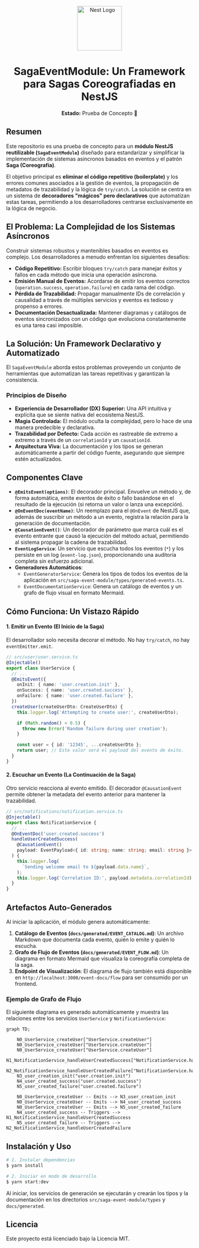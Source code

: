 <p align="center">
  <a href="http://nestjs.com/" target="blank"><img src="https://nestjs.com/img/logo-small.svg" width="120" alt="Nest Logo" /></a>
</p>

<h1 align="center">SagaEventModule: Un Framework para Sagas Coreografiadas en NestJS</h1>

<p align="center">
  <strong>Estado:</strong> Prueba de Concepto 🧪
</p>

## Resumen

Este repositorio es una prueba de concepto para un **módulo NestJS reutilizable (`SagaEventModule`)** diseñado para estandarizar y simplificar la implementación de sistemas asíncronos basados en eventos y el patrón **Saga (Coreografía)**.

El objetivo principal es **eliminar el código repetitivo (boilerplate)** y los errores comunes asociados a la gestión de eventos, la propagación de metadatos de trazabilidad y la lógica de `try/catch`. La solución se centra en un sistema de **decoradores "mágicos" pero declarativos** que automatizan estas tareas, permitiendo a los desarrolladores centrarse exclusivamente en la lógica de negocio.

## El Problema: La Complejidad de los Sistemas Asíncronos

Construir sistemas robustos y mantenibles basados en eventos es complejo. Los desarrolladores a menudo enfrentan los siguientes desafíos:
- **Código Repetitivo:** Escribir bloques `try/catch` para manejar éxitos y fallos en cada método que inicia una operación asíncrona.
- **Emisión Manual de Eventos:** Acordarse de emitir los eventos correctos (`operation.success`, `operation.failure`) en cada rama del código.
- **Pérdida de Trazabilidad:** Propagar manualmente IDs de correlación y causalidad a través de múltiples servicios y eventos es tedioso y propenso a errores.
- **Documentación Desactualizada:** Mantener diagramas y catálogos de eventos sincronizados con un código que evoluciona constantemente es una tarea casi imposible.

## La Solución: Un Framework Declarativo y Automatizado

El `SagaEventModule` aborda estos problemas proveyendo un conjunto de herramientas que automatizan las tareas repetitivas y garantizan la consistencia.

### Principios de Diseño
- **Experiencia de Desarrollador (DX) Superior:** Una API intuitiva y explícita que se siente nativa del ecosistema NestJS.
- **Magia Controlada:** El módulo oculta la complejidad, pero lo hace de una manera predecible y declarativa.
- **Trazabilidad por Defecto:** Cada acción es rastreable de extremo a extremo a través de un `correlationId` y un `causationId`.
- **Arquitectura Viva:** La documentación y los tipos se generan automáticamente a partir del código fuente, asegurando que siempre estén actualizados.

## Componentes Clave

- **`@EmitsEvent(options)`**: El decorador principal. Envuelve un método y, de forma automática, emite eventos de éxito o fallo basándose en el resultado de la ejecución (si retorna un valor o lanza una excepción).
- **`@OnEventDoc(eventName)`**: Un reemplazo para el `@OnEvent` de NestJS que, además de suscribir un método a un evento, registra la relación para la generación de documentación.
- **`@CausationEvent()`**: Un decorador de parámetro que marca cuál es el evento entrante que causó la ejecución del método actual, permitiendo al sistema propagar la cadena de trazabilidad.
- **`EventLogService`**: Un servicio que escucha todos los eventos (`*`) y los persiste en un log (`event-log.json`), proporcionando una auditoría completa sin esfuerzo adicional.
- **Generadores Automáticos**:
  - `EventGeneratorService`: Genera los tipos de todos los eventos de la aplicación en `src/saga-event-module/types/generated-events.ts`.
  - `EventDocumentationService`: Genera un catálogo de eventos y un grafo de flujo visual en formato Mermaid.

## Cómo Funciona: Un Vistazo Rápido

#### 1. Emitir un Evento (El Inicio de la Saga)
El desarrollador solo necesita decorar el método. No hay `try/catch`, no hay `eventEmitter.emit`.

```typescript
// src/user/user.service.ts
@Injectable()
export class UserService {
  // ...
  @EmitsEvent({
    onInit: { name: 'user.creation.init' },
    onSuccess: { name: 'user.created.success' },
    onFailure: { name: 'user.created.failure' },
  })
  createUser(createUserDto: CreateUserDto) {
    this.logger.log('Attempting to create user:', createUserDto);

    if (Math.random() < 0.5) {
      throw new Error('Random failure during user creation');
    }

    const user = { id: '12345', ...createUserDto };
    return user; // Este valor será el payload del evento de éxito.
  }
}
```

#### 2. Escuchar un Evento (La Continuación de la Saga)
Otro servicio reacciona al evento emitido. El decorador `@CausationEvent` permite obtener la metadata del evento anterior para mantener la trazabilidad.

```typescript
// src/notifications/notification.service.ts
@Injectable()
export class NotificationService {
  // ...
  @OnEventDoc('user.created.success')
  handleUserCreatedSuccess(
    @CausationEvent()
    payload: EventPayload<{ id: string; name: string; email: string }>,
  ) {
    this.logger.log(
      `Sending welcome email to ${payload.data.name}`,
    );
    this.logger.log('Correlation ID:', payload.metadata.correlationId);
  }
}
```

## Artefactos Auto-Generados

Al iniciar la aplicación, el módulo genera automáticamente:

1.  **Catálogo de Eventos (`docs/generated/EVENT_CATALOG.md`)**: Un archivo Markdown que documenta cada evento, quién lo emite y quién lo escucha.
2.  **Grafo de Flujo de Eventos (`docs/generated/EVENT_FLOW.md`)**: Un diagrama en formato Mermaid que visualiza la coreografía completa de la saga.
3.  **Endpoint de Visualización**: El diagrama de flujo también está disponible en `http://localhost:3000/event-docs/flow` para ser consumido por un frontend.

### Ejemplo de Grafo de Flujo

El siguiente diagrama es generado automáticamente y muestra las relaciones entre los servicios `UserService` y `NotificationService`:

```mermaid
graph TD;

    N0_UserService_createUser["UserService.createUser"]
    N0_UserService_createUser["UserService.createUser"]
    N0_UserService_createUser["UserService.createUser"]
    N1_NotificationService_handleUserCreatedSuccess["NotificationService.handleUserCreatedSuccess"]
    N2_NotificationService_handleUserCreatedFailure["NotificationService.handleUserCreatedFailure"]
    N3_user_creation_init("user.creation.init")
    N4_user_created_success("user.created.success")
    N5_user_created_failure("user.created.failure")

    N0_UserService_createUser -- Emits --> N3_user_creation_init
    N0_UserService_createUser -- Emits --> N4_user_created_success
    N0_UserService_createUser -- Emits --> N5_user_created_failure
    N4_user_created_success -- Triggers --> N1_NotificationService_handleUserCreatedSuccess
    N5_user_created_failure -- Triggers --> N2_NotificationService_handleUserCreatedFailure
```

## Instalación y Uso

```bash
# 1. Instalar dependencias
$ yarn install

# 2. Iniciar en modo de desarrollo
$ yarn start:dev
```
Al iniciar, los servicios de generación se ejecutarán y crearán los tipos y la documentación en los directorios `src/saga-event-module/types` y `docs/generated`.

## Licencia

Este proyecto está licenciado bajo la Licencia MIT.